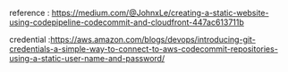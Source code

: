
reference : https://medium.com/@JohnxLe/creating-a-static-website-using-codepipeline-codecommit-and-cloudfront-447ac613711b

credential :https://aws.amazon.com/blogs/devops/introducing-git-credentials-a-simple-way-to-connect-to-aws-codecommit-repositories-using-a-static-user-name-and-password/
